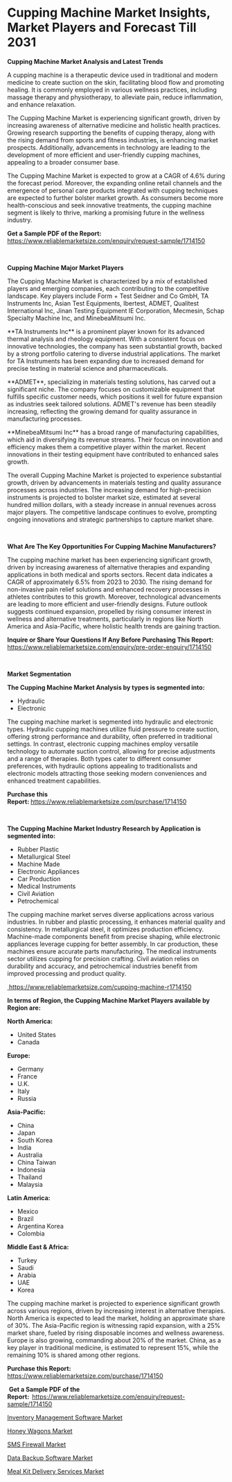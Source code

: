 <p><h1>Cupping Machine Market Insights, Market Players and Forecast Till 2031</h1></p><p><strong>Cupping Machine Market Analysis and Latest Trends</strong></p>
<p><p>A cupping machine is a therapeutic device used in traditional and modern medicine to create suction on the skin, facilitating blood flow and promoting healing. It is commonly employed in various wellness practices, including massage therapy and physiotherapy, to alleviate pain, reduce inflammation, and enhance relaxation. </p><p>The Cupping Machine Market is experiencing significant growth, driven by increasing awareness of alternative medicine and holistic health practices. Growing research supporting the benefits of cupping therapy, along with the rising demand from sports and fitness industries, is enhancing market prospects. Additionally, advancements in technology are leading to the development of more efficient and user-friendly cupping machines, appealing to a broader consumer base.</p><p>The Cupping Machine Market is expected to grow at a CAGR of 4.6% during the forecast period. Moreover, the expanding online retail channels and the emergence of personal care products integrated with cupping techniques are expected to further bolster market growth. As consumers become more health-conscious and seek innovative treatments, the cupping machine segment is likely to thrive, marking a promising future in the wellness industry.</p></p>
<p><strong>Get a Sample PDF of the Report:&nbsp;</strong> <a href="https://www.reliablemarketsize.com/enquiry/request-sample/1714150?utm_campaign=1768&utm_medium=2&utm_source=Github&utm_content=ia&utm_term=22102024&utm_id=cupping-machine">https://www.reliablemarketsize.com/enquiry/request-sample/1714150</a></p>
<p>&nbsp;</p>
<p><strong>Cupping Machine Major Market Players</strong></p>
<p><p>The Cupping Machine Market is characterized by a mix of established players and emerging companies, each contributing to the competitive landscape. Key players include Form + Test Seidner and Co GmbH, TA Instruments Inc, Asian Test Equipments, Ibertest, ADMET, Qualitest International Inc, Jinan Testing Equipment IE Corporation, Mecmesin, Schap Specialty Machine Inc, and MinebeaMitsumi Inc.</p><p>**TA Instruments Inc** is a prominent player known for its advanced thermal analysis and rheology equipment. With a consistent focus on innovative technologies, the company has seen substantial growth, backed by a strong portfolio catering to diverse industrial applications. The market for TA Instruments has been expanding due to increased demand for precise testing in material science and pharmaceuticals. </p><p>**ADMET**, specializing in materials testing solutions, has carved out a significant niche. The company focuses on customizable equipment that fulfills specific customer needs, which positions it well for future expansion as industries seek tailored solutions. ADMET's revenue has been steadily increasing, reflecting the growing demand for quality assurance in manufacturing processes.</p><p>**MinebeaMitsumi Inc** has a broad range of manufacturing capabilities, which aid in diversifying its revenue streams. Their focus on innovation and efficiency makes them a competitive player within the market. Recent innovations in their testing equipment have contributed to enhanced sales growth.</p><p>The overall Cupping Machine Market is projected to experience substantial growth, driven by advancements in materials testing and quality assurance processes across industries. The increasing demand for high-precision instruments is projected to bolster market size, estimated at several hundred million dollars, with a steady increase in annual revenues across major players. The competitive landscape continues to evolve, prompting ongoing innovations and strategic partnerships to capture market share.</p></p>
<p>&nbsp;</p>
<p><strong>What Are The Key Opportunities For Cupping Machine Manufacturers?</strong></p>
<p><p>The cupping machine market has been experiencing significant growth, driven by increasing awareness of alternative therapies and expanding applications in both medical and sports sectors. Recent data indicates a CAGR of approximately 6.5% from 2023 to 2030. The rising demand for non-invasive pain relief solutions and enhanced recovery processes in athletes contributes to this growth. Moreover, technological advancements are leading to more efficient and user-friendly designs. Future outlook suggests continued expansion, propelled by rising consumer interest in wellness and alternative treatments, particularly in regions like North America and Asia-Pacific, where holistic health trends are gaining traction.</p></p>
<p><strong>Inquire or Share Your Questions If Any Before Purchasing This Report:</strong> <a href="https://www.reliablemarketsize.com/enquiry/pre-order-enquiry/1714150?utm_campaign=1768&utm_medium=2&utm_source=Github&utm_content=ia&utm_term=22102024&utm_id=cupping-machine">https://www.reliablemarketsize.com/enquiry/pre-order-enquiry/1714150</a></p>
<p>&nbsp;</p>
<p><strong>Market Segmentation</strong></p>
<p><strong>The Cupping Machine Market Analysis by types is segmented into:</strong></p>
<p><ul><li>Hydraulic</li><li>Electronic</li></ul></p>
<p><p>The cupping machine market is segmented into hydraulic and electronic types. Hydraulic cupping machines utilize fluid pressure to create suction, offering strong performance and durability, often preferred in traditional settings. In contrast, electronic cupping machines employ versatile technology to automate suction control, allowing for precise adjustments and a range of therapies. Both types cater to different consumer preferences, with hydraulic options appealing to traditionalists and electronic models attracting those seeking modern conveniences and enhanced treatment capabilities.</p></p>
<p><strong>Purchase this Report:&nbsp;</strong><a href="https://www.reliablemarketsize.com/purchase/1714150?utm_campaign=1768&utm_medium=2&utm_source=Github&utm_content=ia&utm_term=22102024&utm_id=cupping-machine">https://www.reliablemarketsize.com/purchase/1714150</a></p>
<p>&nbsp;</p>
<p><strong>The Cupping Machine Market Industry Research by Application is segmented into:</strong></p>
<p><ul><li>Rubber Plastic</li><li>Metallurgical Steel</li><li>Machine Made</li><li>Electronic Appliances</li><li>Car Production</li><li>Medical Instruments</li><li>Civil Aviation</li><li>Petrochemical</li></ul></p>
<p><p>The cupping machine market serves diverse applications across various industries. In rubber and plastic processing, it enhances material quality and consistency. In metallurgical steel, it optimizes production efficiency. Machine-made components benefit from precise shaping, while electronic appliances leverage cupping for better assembly. In car production, these machines ensure accurate parts manufacturing. The medical instruments sector utilizes cupping for precision crafting. Civil aviation relies on durability and accuracy, and petrochemical industries benefit from improved processing and product quality.</p></p>
<p><a href="https://www.reliablemarketsize.com/cupping-machine-r1714150?utm_campaign=1768&utm_medium=2&utm_source=Github&utm_content=ia&utm_term=22102024&utm_id=cupping-machine">&nbsp;https://www.reliablemarketsize.com/cupping-machine-r1714150</a></p>
<p><strong>In terms of Region, the Cupping Machine Market Players available by Region are:</strong></p>
<p>
    <p> <strong> North America: </strong>
        <ul>
            <li>United States</li>
            <li>Canada</li>
        </ul>
        </p> 
    <p> <strong> Europe: </strong>
        <ul>
            <li>Germany</li>
            <li>France</li>
            <li>U.K.</li>
            <li>Italy</li>
            <li>Russia</li>
        </ul>
        </p> 
    <p> <strong> Asia-Pacific: </strong>
        <ul>
            <li>China</li>
            <li>Japan</li>
            <li>South Korea</li>
            <li>India</li>
            <li>Australia</li>
            <li>China Taiwan</li>
            <li>Indonesia</li>
            <li>Thailand</li>
            <li>Malaysia</li>
        </ul>
        </p> 
    <p> <strong> Latin America: </strong>
        <ul>
            <li>Mexico</li>
            <li>Brazil</li>
            <li>Argentina Korea</li>
            <li>Colombia</li>
        </ul>
        </p> 
    <p> <strong> Middle East & Africa: </strong>
        <ul>
            <li>Turkey</li>
            <li>Saudi</li>
            <li>Arabia</li>
            <li>UAE</li>
            <li>Korea</li>
        </ul>
    </p>
    </p>
<p><p>The cupping machine market is projected to experience significant growth across various regions, driven by increasing interest in alternative therapies. North America is expected to lead the market, holding an approximate share of 30%. The Asia-Pacific region is witnessing rapid expansion, with a 25% market share, fueled by rising disposable incomes and wellness awareness. Europe is also growing, commanding about 20% of the market. China, as a key player in traditional medicine, is estimated to represent 15%, while the remaining 10% is shared among other regions.</p></p>
<p><strong>Purchase this Report: </strong><a href="https://www.reliablemarketsize.com/purchase/1714150?utm_campaign=1768&utm_medium=2&utm_source=Github&utm_content=ia&utm_term=22102024&utm_id=cupping-machine">https://www.reliablemarketsize.com/purchase/1714150</a></p>
<p>&nbsp;<strong>Get a Sample PDF of the Report:&nbsp;&nbsp;</strong><a href="https://www.reliablemarketsize.com/enquiry/request-sample/1714150?utm_campaign=1768&utm_medium=2&utm_source=Github&utm_content=ia&utm_term=22102024&utm_id=cupping-machine">https://www.reliablemarketsize.com/enquiry/request-sample/1714150</a></p>
<p><strong></strong></p>
<p><p><a href="https://www.linkedin.com/pulse/unlocking-growth-potential-strategic-analysis-inventory-i81ie?utm_campaign=1768&utm_medium=2&utm_source=Github&utm_content=ia&utm_term=22102024&utm_id=cupping-machine">Inventory Management Software Market</a></p><p><a href="https://issuu.com/reportprime-2/docs/honey-wagons-market-size-2030.pptx_74609dc817b729?utm_campaign=1768&utm_medium=2&utm_source=Github&utm_content=ia&utm_term=22102024&utm_id=cupping-machine">Honey Wagons Market</a></p><p><a href="https://www.linkedin.com/pulse/booming-sms-firewall-market-sector-analysis-growth-projections-yaqlc?utm_campaign=1768&utm_medium=2&utm_source=Github&utm_content=ia&utm_term=22102024&utm_id=cupping-machine">SMS Firewall Market</a></p><p><a href="https://www.linkedin.com/pulse/data-backup-software-market-report-product-type-end-use-qcw8e?utm_campaign=1768&utm_medium=2&utm_source=Github&utm_content=ia&utm_term=22102024&utm_id=cupping-machine">Data Backup Software Market</a></p><p><a href="https://www.linkedin.com/pulse/meal-kit-delivery-services-market-revolution-2024-2031-nufde?utm_campaign=1768&utm_medium=2&utm_source=Github&utm_content=ia&utm_term=22102024&utm_id=cupping-machine">Meal Kit Delivery Services Market</a></p></p>